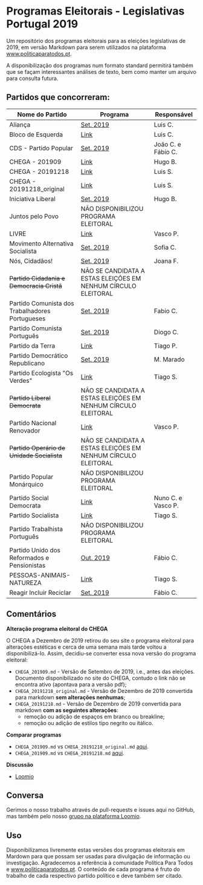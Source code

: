 # Programas Eleitorais - Legislativas Portugal 2019

Um repositório dos programas eleitorais para as eleições legislativas de 2019, em versão Markdown para serem utilizados na plataforma www.politicaparatodos.pt.

A disponibilização dos programas num formato standard permitirá também que se façam interessantes análises de texto, bem como manter um arquivo para consulta futura.

## Partidos que concorreram:

| Nome do Partido| Programa | Responsável |
|---|---|---|
| Aliança | [Set. 2019](https://partidoalianca.pt/wp-content/uploads/2019/09/PROGRAMA-FINAL.pdf)   | Luis C. |
| Bloco de Esquerda | [Link](https://programa2019.bloco.org/images/programa-com-fotos.pdf)|  Luis C. |
| CDS - Partido Popular|[Set. 2019](https://fazsentido.cds.pt/assets/programaeleitoral_legislativascds19.pdf) | João C. e Fábio C.|
| CHEGA - 201909 | [Link](https://partidochega.pt/wp-content/uploads/2019/09/PROGRAMA_POL%C3%8DTICO_2019_CHEGA-2.pdf) | Hugo B. |
| CHEGA - 20191218 | [Link](https://partidochega.pt/programa-politico-2019/) | Luis S. |
| CHEGA - 20191218_original | [Link](https://partidochega.pt/programa-politico-2019/) | Luis S. |
| Iniciativa Liberal | [Set. 2019](https://iniciativaliberal.pt/wp-content/uploads/2019/09/compromisso-eleitoral-iniciativa-liberal.pdf)  | Hugo B. |
| Juntos pelo Povo | NÃO DISPONIBILIZOU PROGRAMA ELEITORAL | |
| LIVRE | [Link](https://partidolivre.pt/legislativas2019/programa) | Vasco P. |
| Movimento Alternativa Socialista | [Set. 2019](http://mas.org.pt/index.php/folha/1823-panfleto-mas-legislativas-2019.html) | Sofia C.  |
| Nós, Cidadãos! | [Set. 2019](https://noscidadaos.pt/programa-eleitoral-nc-legislativas-2019/) | Joana F. |
| ~~Partido Cidadania e Democracia Cristã~~ | NÃO SE CANDIDATA A ESTAS ELEIÇÕES EM NENHUM CÍRCULO ELEITORAL  |  |
| Partido Comunista dos Trabalhadores Portugueses | [Set. 2019](https://www.lutapopularonline.org/index.php/legislativas2019/2587-manifesto-eleitoral) | Fabio C. |
| Partido Comunista Português | [Set. 2019](https://www.cdu.pt/2019/pdf/programa_eleitoral_pcp.pdf) | Diogo C.|
| Partido da Terra  | [Link](https://issuu.com/partidodaterra/docs/programaversaofinal_final2019_versaojif25set__1_) | Tiago P. |
| Partido Democrático Republicano | [Set. 2019](https://campanha-pdr.pt/programa-eleitoral/programa-completo/) | M. Marado |
| Partido Ecologista "Os Verdes" | [Link](http://www.osverdes.pt/media/Legislativas_2019/12_compromissos_Legislativas2019_PEV.pdf)| Tiago S. |
| ~~Partido Liberal Democrata~~  | NÃO SE CANDIDATA A ESTAS ELEIÇÕES EM NENHUM CÍRCULO ELEITORAL |  |
| Partido Nacional Renovador | [Link](http://www.pnr.pt/wp-content/uploads/2019/09/Programa-eleitoral-Legislativas-2019.pdf) | Vasco P.  |
| ~~Partido Operário de Unidade Socialista~~ |  NÃO SE CANDIDATA A ESTAS ELEIÇÕES EM NENHUM CÍRCULO ELEITORAL |  |
| Partido Popular Monárquico | NÃO DISPONIBILIZOU PROGRAMA ELEITORAL |  |
| Partido Social Democrata | [Link](https://www.psd.pt/wp-content/uploads/2019/09/programa-eleitoral_web.pdf) | Nuno C. e Vasco P. |
| Partido Socialista | [Link](https://www.ps.pt/programa-eleitoral-ps-legislativas2019.pdf) | Tiago S.    |
| Partido Trabalhista Português  | NÃO DISPONIBILIZOU PROGRAMA ELEITORAL |    |
| Partido Unido dos Reformados e Pensionistas  | [Out. 2019](https://www.purp.pt/manifesto-eleitoral/) | Fábio C. |
| PESSOAS-ANIMAIS-NATUREZA | [Link](https://pan.com.pt/eleicoes/eleicoes-legislativas-2019/programa-eleitoral/) | Tiago S. |
| Reagir Incluir Reciclar |[Set. 2019](https://www.partido-rir.pt/wp-content/uploads/2019/09/Programa-Eleitoral-RIR-2019.pdf) | Fábio C. |

## Comentários

**Alteração programa eleitoral do CHEGA**

O CHEGA a Dezembro de 2019 retirou do seu site o programa eleitoral para alterações estéticas e cerca de uma semana mais tarde voltou a disponibilizá-lo. Assim, decidiu-se converter essa nova versão do programa eleitoral:

* `CHEGA_201909.md` - Versão de Setembro de 2019, i.e., antes das eleições. Documento disponibilizado no site do CHEGA, contudo o link não se encontra ativo (apontava para a versão pdf);
* `CHEGA_20191218_original.md` - Versão de Dezembro de 2019 convertida para markdown **sem alterações nenhumas**;
* `CHEGA_20191218.md` - Versão de Dezembro de 2019 convertida para markdown **com as seguintes alterações**:
  - remoção ou adição de espaços em branco ou breakline;
  - remoção ou adição de estilos tipo negrito ou itálico.
  
**Comparar programas**

* `CHEGA_201909.md` vs `CHEGA_20191218_original.md` [aqui](https://github.com/Politica-Para-Todos/manifestos_archive/pull/1/files).
* `CHEGA_201909.md` vs `CHEGA_20191218.md` [aqui](https://github.com/Politica-Para-Todos/manifestos_archive/pull/2/files).

**Discussão**

* [Loomio](https://www.loomio.org/d/sN2jW8Pg/altera-o-programa-eleitoral-chega)

## Conversa

Gerimos o nosso trabalho através de pull-requests e issues aqui no GitHub, mas também pelo nosso [grupo na plataforma Loomio](https://www.loomio.org/d/LxtvTelP/programas-em-markdown).

## Uso

Disponibilizamos livremente estas versões dos programas eleitorais em Mardown para que possam ser usadas para divulgação de informação ou investigação. Agradecemos a referência à comunidade Política Para Todos e www.politicaparatodos.pt. O conteúdo de cada programa é fruto do trabalho de cada respectivo partido político e deve também ser citado.
